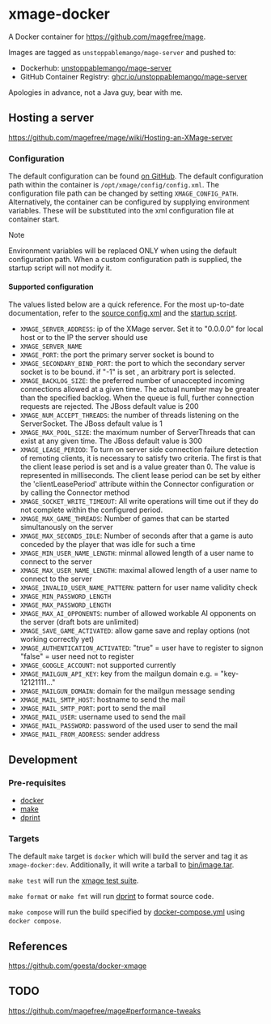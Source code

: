 # xmage-docker

A Docker container for <https://github.com/magefree/mage>.

Images are tagged as `unstoppablemango/mage-server` and pushed to:

- Dockerhub: [unstoppablemango/mage-server](https://hub.docker.com/r/unstoppablemango/mage-server)
- GitHub Container Registry: [ghcr.io/unstoppablemango/mage-server](https://github.com/UnstoppableMango/xmage-docker/pkgs/container/mage-server)

Apologies in advance, not a Java guy, bear with me.

## Hosting a server

<https://github.com/magefree/mage/wiki/Hosting-an-XMage-server>

### Configuration

The default configuration can be found [on GitHub](https://github.com/magefree/mage/blob/master/Mage.Server/config/config.xml).
The default configuration path within the container is `/opt/xmage/config/config.xml`.
The configuration file path can be changed by setting `XMAGE_CONFIG_PATH`.
Alternatively, the container can be configured by supplying environment variables.
These will be substituted into the xml configuration file at container start.

> [!NOTE]
> Environment variables will be replaced ONLY when using the default configuration path.
> When a custom configuration path is supplied, the startup script will not modify it.

#### Supported configuration

The values listed below are a quick reference.
For the most up-to-date documentation, refer to the [source config.xml](https://github.com/magefree/mage/blob/master/Mage.Server/release/config/config.xml) and the [startup script](./entrypoint.sh).

- `XMAGE_SERVER_ADDRESS`: ip of the XMage server. Set it to "0.0.0.0" for local host or to the IP the server should use
- `XMAGE_SERVER_NAME`
- `XMAGE_PORT`: the port the primary server socket is bound to
- `XMAGE_SECONDARY_BIND_PORT`: the port to which the secondary server socket is to be bound. if "-1" is set , an arbitrary port is selected.
- `XMAGE_BACKLOG_SIZE`: the preferred number of unaccepted incoming connections allowed at a given time. The actual number may be greater than the specified backlog. When the queue is full, further connection requests are rejected. The JBoss default value is 200
- `XMAGE_NUM_ACCEPT_THREADS`: the number of threads listening on the ServerSocket. The JBoss default value is 1
- `XMAGE_MAX_POOL_SIZE`: the maximum number of ServerThreads that can exist at any given time. The JBoss default value is 300
- `XMAGE_LEASE_PERIOD`: To turn on server side connection failure detection of remoting clients, it is necessary to satisfy two criteria. The first is that the client lease period is set and is a value greater than 0. The value is represented in milliseconds. The client lease period can be set by either the 'clientLeasePeriod' attribute within the Connector configuration or by calling the Connector method
- `XMAGE_SOCKET_WRITE_TIMEOUT`: All write operations will time out if they do not complete within the configured period.
- `XMAGE_MAX_GAME_THREADS`: Number of games that can be started simultanously on the server
- `XMAGE_MAX_SECONDS_IDLE`: Number of seconds after that a game is auto conceded by the player that was idle for such a time
- `XMAGE_MIN_USER_NAME_LENGTH`: minmal allowed length of a user name to connect to the server
- `XMAGE_MAX_USER_NAME_LENGTH`: maximal allowed length of a user name to connect to the server
- `XMAGE_INVALID_USER_NAME_PATTERN`: pattern for user name validity check
- `XMAGE_MIN_PASSWORD_LENGTH`
- `XMAGE_MAX_PASSWORD_LENGTH`
- `XMAGE_MAX_AI_OPPONENTS`: number of allowed workable AI opponents on the server (draft bots are unlimited)
- `XMAGE_SAVE_GAME_ACTIVATED`: allow game save and replay options (not working correctly yet)
- `XMAGE_AUTHENTICATION_ACTIVATED`: "true" = user have to register to signon "false" = user need not to register
- `XMAGE_GOOGLE_ACCOUNT`: not supported currently
- `XMAGE_MAILGUN_API_KEY`: key from the mailgun domain e.g. = "key-12121111..."
- `XMAGE_MAILGUN_DOMAIN`: domain for the mailgun message sending
- `XMAGE_MAIL_SMTP_HOST`: hostname to send the mail
- `XMAGE_MAIL_SMTP_PORT`: port to send the mail
- `XMAGE_MAIL_USER`: username used to send the mail
- `XMAGE_MAIL_PASSWORD`: password of the used user to send the mail
- `XMAGE_MAIL_FROM_ADDRESS`: sender address

## Development

### Pre-requisites

- [docker](https://docs.docker.com/engine/install/)
- [make](https://www.gnu.org/software/make/)
- [dprint](https://github.com/dprint/dprint)

### Targets

The default `make` target is `docker` which will build the server and tag it as `xmage-docker:dev`.
Additionally, it will write a tarball to [bin/image.tar](./bin/image.tar).

`make test` will run the [xmage test suite](https://github.com/magefree/mage/blob/master/.travis.yml#L11).

`make format` or `make fmt` will run [dprint](https://github.com/dprint/dprint) to format source code.

`make compose` will run the build specified by [docker-compose.yml](./docker-compose.yml) using `docker compose`.

## References

<https://github.com/goesta/docker-xmage>

## TODO

<https://github.com/magefree/mage#performance-tweaks>
